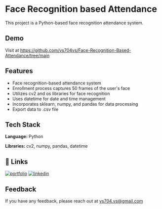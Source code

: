 
# Face Recognition based Attendance

This project is a Python-based face recognition attendance system.

## Demo

Visit at https://github.com/vs704vs/Face-Recognition-Based-Attendance/tree/main
## Features

- Face recognition-based attendance system
- Enrollment process captures 50 frames of the user's face
- Utilizes cv2 and os libraries for face recognition
- Uses datetime for date and time management
- Incorporates sklearn, numpy, and pandas for data processing
- Export data to .csv file

## Tech Stack

**Language:** Python

**Libraries:** cv2, numpy, pandas, datetime
## 🔗 Links
[![portfolio](https://img.shields.io/badge/my_portfolio-000?style=for-the-badge&logo=ko-fi&logoColor=white)](https://katherineoelsner.com/)
[![linkedin](https://img.shields.io/badge/linkedin-0A66C2?style=for-the-badge&logo=linkedin&logoColor=white)](https://www.linkedin.com/in/vishal79/)

## Feedback

If you have any feedback, please reach out at vs704.vs@gmail.com

